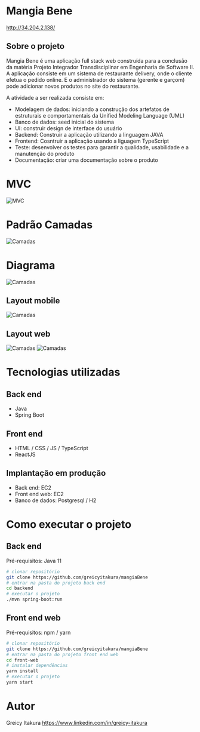 # Mangia Bene

http://34.204.2.138/

## Sobre o projeto
Mangia Bene é uma aplicação full stack web construída para a conclusão da matéria Projeto Integrador Transdisciplinar em Engenharia de Software II.
A aplicação consiste em um sistema de restaurante delivery, onde o cliente efetua o pedido online.
E o administrador do sistema (gerente e garçom) pode adicionar novos produtos no site do restaurante.

A atividade a ser realizada consiste em:
- Modelagem de dados: iniciando a construção dos artefatos de estruturais e comportamentais da Unified Modeling Language (UML)
- Banco de dados: seed inicial do sistema
- UI: construir design de interface do usuário
- Backend: Construir a aplicação utilizando a linguagem JAVA
- Frontend: Cosntruir a aplicação usando a liguagem TypeScript
- Teste: desenvolver os testes para garantir a qualidade, usabilidade e a manutenção do produto
- Documentação: criar uma documentação sobre o produto

# MVC 

![MVC](https://github.com/greicyitakura/mangiaBene/blob/main/pitII/imagens/mvc.png) 

# Padrão Camadas 

![Camadas](https://github.com/greicyitakura/mangiaBene/blob/main/pitII/imagens/padraoCamadas.png) 

# Diagrama

![Camadas](https://github.com/greicyitakura/mangiaBene/blob/main/pitII/imagens/diagrama.png) 

## Layout mobile

![Camadas](https://github.com/greicyitakura/mangiaBene/blob/main/mobile.png)

## Layout web

![Camadas](https://github.com/greicyitakura/mangiaBene/blob/main/layout1.png)
![Camadas](https://github.com/greicyitakura/mangiaBene/blob/main/layout2.png)

# Tecnologias utilizadas

## Back end
- Java
- Spring Boot

## Front end
- HTML / CSS / JS / TypeScript
- ReactJS

## Implantação em produção
- Back end: EC2
- Front end web: EC2
- Banco de dados: Postgresql / H2

# Como executar o projeto
## Back end
Pré-requisitos: Java 11
```bash
# clonar repositório
git clone https://github.com/greicyitakura/mangiaBene
# entrar na pasta do projeto back end
cd backend
# executar o projeto
./mvn spring-boot:run
```
## Front end web
Pré-requisitos: npm / yarn
```bash
# clonar repositório
git clone https://github.com/greicyitakura/mangiaBene
# entrar na pasta do projeto front end web
cd front-web
# instalar dependências
yarn install
# executar o projeto
yarn start
```
# Autor
Greicy Itakura
https://www.linkedin.com/in/greicy-itakura
